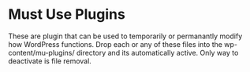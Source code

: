 # Must Use Plugins

These are plugin that can be used to temporarily or permanantly modify how WordPress functions. Drop each or any of these files into the wp-content/mu-plugins/ directory and its automatically active. Only way to deactivate is file removal.
